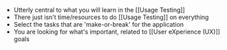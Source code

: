 - Utterly central to what you will learn in the [[Usage Testing]]
- There just isn't time/resources to do [[Usage Testing]] on everything
- Select the tasks that are 'make-or-break' for the application
- You are looking for what's important, related to [[User eXperience (UX)]] goals
